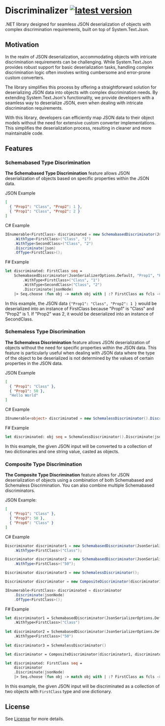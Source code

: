 # Discriminalizer [![latest version](https://img.shields.io/nuget/v/discriminalizer)](https://www.nuget.org/packages/discriminalizer)

.NET library designed for seamless JSON deserialization of objects with complex discrimination requirements, built on
top
of System.Text.Json.

## Motivation

In the realm of JSON deserialization, accommodating objects with intricate discrimination requirements can be
challenging. While System.Text.Json provides robust support for basic deserialization tasks, handling complex
discrimination logic often involves writing cumbersome and error-prone custom converters.

The library simplifies this process by offering a straightforward solution for deserializing JSON data into objects with
complex discrimination needs. By extending System.Text.Json's functionality, we provide developers with a seamless way
to deserialize JSON, even when dealing with intricate discrimination requirements.

With this library, developers can efficiently map JSON data to their object models without the need for extensive custom
converter implementations. This simplifies the deserialization process, resulting in cleaner and more maintainable code.

## Features

### Schemabased Type Discrimination

**The Schemabased Type Discrimination** feature allows JSON deserialization of objects based on specific properties
within the JSON data.

JSON Example

```json
[
  { "Prop1": "Class", "Prop2": 1 },
  { "Prop1": "Class", "Prop2": 2 }
]
```

C# Example

```csharp
IEnumerable<FirstClass> discriminated = new SchemabasedDiscriminator(JsonSerializerOptions.Default, "Prop1", "Prop2")
    .WithType<FirstClass>("Class", "1")
    .WithType<SecondClass>("Class", "2")
    .Discriminate(json)
    .OfType<FirstClass>();
```

F# Example

```fsharp
let discriminated: FirstClass seq =
    SchemabasedDiscriminator(JsonSerializerOptions.Default, "Prop1", "Prop2")
        .WithType<FirstClass>("Class", "1")
        .WithType<SecondClass>("Class", "2")
        .Discriminate(jsonNode)
    |> Seq.choose (fun obj -> match obj with | :? FirstClass as fcls -> Some fcls | _ -> None)
```

In this example, the JSON data `{"Prop1": "Class", "Prop2": 1 }` would be deserialized into an instance of FirstClass
because "Prop1" is "Class" and "Prop2" is 1. If "Prop2" was 2, it would be deserialized into an instance of SecondClass.

### Schemaless Type Discrimination

**The Schemaless Discrimination** feature allows JSON deserialization of objects without the need for specific
properties within the
JSON data. This feature is particularly useful when dealing with JSON data where the type of the object to be
deserialized is not determined by the values of certain properties in the JSON data.

JSON Example

```json
[
  { "Prop1": "Class" },
  { "Prop1": 50 },
  "Hello World"
]
```

C# Example

```csharp
IEnumerable<object> discriminated = new SchemalessDiscriminator().Discriminate(jsonNode);
```

F# Example

```fsharp
let discriminated: obj seq = SchemalessDiscriminator().Discriminate(jsonNode)
```

In this example, the given JSON input will be converted to a collection of two dictionaries and one string value,
casted as objects.

### Composite Type Discrimination

**The Composite Type Discrimination** feature allows for JSON deserialization of objects using a combination of both
Schemabased and Schemaless Discrimination. You can also combine multiple Schemabased discriminators.

JSON Example:

```json
[
  { "Prop1": "Class" },
  { "Prop3": 50 },
  { "Prop6": "Class" }
]
```

C# Example

```csharp
Discriminator discriminator1 = new SchemabasedDiscriminator(JsonSerializerOptions.Default, "Prop1")
    .WithType<FirstClass>("Class");

Discriminator discriminator2 = new SchemabasedDiscriminator(JsonSerializerOptions.Default, "Prop3")
    .WithType<FirstClass>("50");

Discriminator discriminator3 = new SchemalessDiscriminator();

Discriminator discriminator = new CompositeDiscriminator(discriminator1, discriminator2, discriminator3);

IEnumerable<FirstClass> discriminated = discriminator
    .Discriminate(jsonNode)
    .OfType<FirstClass>();
```

F# Example

```fsharp
let discriminator1 = SchemabasedDiscriminator(JsonSerializerOptions.Default, "Prop1")
    .WithType<FirstClass>("Class")
    
let discriminator2 = SchemabasedDiscriminator(JsonSerializerOptions.Default, "Prop3")
    .WithType<FirstClass>("50")
    
let discriminator3 = SchemalessDiscriminator()

let discriminator = CompositeDiscriminator(discriminator1, discriminator2, discriminator3)

let discriminated: FirstClass seq =
    discriminator
    .Discriminate(jsonNode)
    |> Seq.choose (fun obj -> match obj with | :? FirstClass as fcls -> Some fcls | _ -> None)
```

In this example, the given JSON input will be discriminated as a collection of two objects with `FirstClass` type and
one dictionary.

## License

See [License](LICENSE) for more details.
